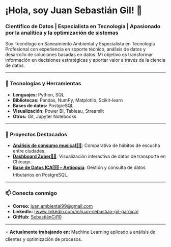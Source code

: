 # ¡Hola, soy Juan Sebastián Gil! 👋

### Científico de Datos | Especialista en Tecnología | Apasionado por la analítica y la optimización de sistemas

Soy Tecnólogo en Saneamiento Ambiental y Especialista en Tecnología Profesional con experiencia en soporte técnico, análisis de datos y desarrollo de soluciones basadas en datos. Mi objetivo es transformar información en decisiones estratégicas y aportar valor a través de la ciencia de datos.

---

### 🚀 Tecnologías y Herramientas
- **Lenguajes:** Python, SQL
- **Bibliotecas:** Pandas, NumPy, Matplotlib, Scikit-learn
- **Bases de datos:** PostgreSQL
- **Visualización:** Power BI, Tableau, Streamlit
- **Otros:** Git, Jupyter Notebooks

---

### 📌 Proyectos Destacados
- [**Análisis de consumo musical🎵🎵**](ENLACE_GITHUB): Comparativa de hábitos de escucha entre ciudades.
- [**Dashboard Zuber🚖🚖**](ENLACE_GITHUB): Visualización interactiva de datos de transporte en Chicago.
- [**Base de Datos ICA🗄️🗄️ – Antioquia**](ENLACE_GITHUB): Gestión y consulta de datos tributarios en PostgreSQL.

---

### 📫 Conecta conmigo
- **Correo:** juan.ambiental99@gmail.com
- **LinkedIn:** [www.linkedin.com/in/juan-sebastian-gil-garnica]
- **GitHub:** [SebastiánGil10](https://github.com/SebastiánGil10)

---

⭐ **Actualmente trabajando en:** Machine Learning aplicado a análisis de clientes y optimización de procesos.

